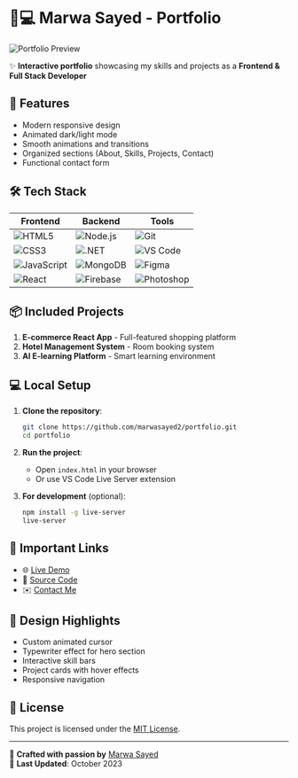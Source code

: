 # 👩💻 Marwa Sayed - Portfolio

![Portfolio Preview](assets/images/preview.jpg)

✨ **Interactive portfolio** showcasing my skills and projects as a **Frontend & Full Stack Developer**

## 🚀 Features
- Modern responsive design
- Animated dark/light mode
- Smooth animations and transitions
- Organized sections (About, Skills, Projects, Contact)
- Functional contact form

## 🛠 Tech Stack
| Frontend | Backend | Tools |
|----------|---------|-------|
| ![HTML5](https://img.shields.io/badge/HTML5-E34F26?style=flat&logo=html5&logoColor=white) | ![Node.js](https://img.shields.io/badge/Node.js-339933?style=flat&logo=nodedotjs&logoColor=white) | ![Git](https://img.shields.io/badge/Git-F05032?style=flat&logo=git&logoColor=white) |
| ![CSS3](https://img.shields.io/badge/CSS3-1572B6?style=flat&logo=css3&logoColor=white) | ![.NET](https://img.shields.io/badge/.NET-512BD4?style=flat&logo=dotnet&logoColor=white) | ![VS Code](https://img.shields.io/badge/VS_Code-007ACC?style=flat&logo=visualstudiocode&logoColor=white) |
| ![JavaScript](https://img.shields.io/badge/JavaScript-F7DF1E?style=flat&logo=javascript&logoColor=black) | ![MongoDB](https://img.shields.io/badge/MongoDB-47A248?style=flat&logo=mongodb&logoColor=white) | ![Figma](https://img.shields.io/badge/Figma-F24E1E?style=flat&logo=figma&logoColor=white) |
| ![React](https://img.shields.io/badge/React-61DAFB?style=flat&logo=react&logoColor=black) | ![Firebase](https://img.shields.io/badge/Firebase-FFCA28?style=flat&logo=firebase&logoColor=black) | ![Photoshop](https://img.shields.io/badge/Photoshop-31A8FF?style=flat&logo=adobephotoshop&logoColor=white) |

## 📦 Included Projects
1. **E-commerce React App** - Full-featured shopping platform
2. **Hotel Management System** - Room booking system
3. **AI E-learning Platform** - Smart learning environment

## 💻 Local Setup

1. **Clone the repository**:
   ```bash
   git clone https://github.com/marwasayed2/portfolio.git
   cd portfolio
   ```

2. **Run the project**:
   - Open `index.html` in your browser
   - Or use VS Code Live Server extension

3. **For development** (optional):
   ```bash
   npm install -g live-server
   live-server
   ```

## 🔗 Important Links
- 🌐 [Live Demo](https://marwasayed2.github.io/portfolio)
- 📂 [Source Code](https://github.com/marwasayed2/portfolio)
- ✉️ [Contact Me](mailto:mrwhsyd26@gmail.com)

## 🎨 Design Highlights
- Custom animated cursor
- Typewriter effect for hero section
- Interactive skill bars
- Project cards with hover effects
- Responsive navigation

## 📜 License
This project is licensed under the [MIT License](LICENSE).

---

💖 **Crafted with passion by** [Marwa Sayed](https://linkedin.com/in/marwasayed2)  
🔄 **Last Updated**: October 2023
